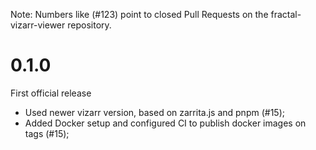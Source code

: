 Note: Numbers like (#123) point to closed Pull Requests on the fractal-vizarr-viewer repository.

# 0.1.0

First official release

* Used newer vizarr version, based on zarrita.js and pnpm (\#15);
* Added Docker setup and configured CI to publish docker images on tags (\#15);
